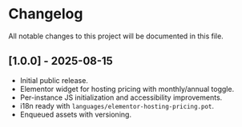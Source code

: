 # Changelog

All notable changes to this project will be documented in this file.

## [1.0.0] - 2025-08-15

- Initial public release.
- Elementor widget for hosting pricing with monthly/annual toggle.
- Per-instance JS initialization and accessibility improvements.
- i18n ready with `languages/elementor-hosting-pricing.pot`.
- Enqueued assets with versioning.
